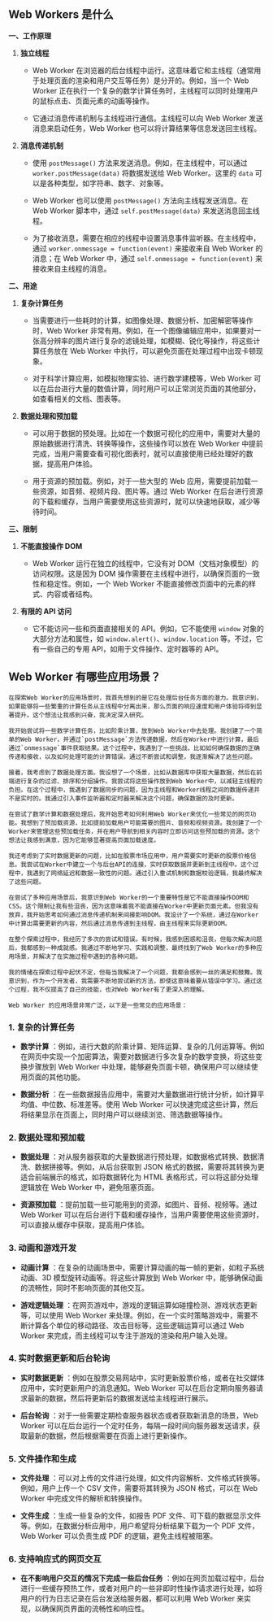 
## Web Workers 是什么
**一、工作原理**

1. **独立线程**
    
    - Web Worker 在浏览器的后台线程中运行。这意味着它和主线程（通常用于处理页面的渲染和用户交互等任务）是分开的。例如，当一个 Web Worker 正在执行一个复杂的数学计算任务时，主线程可以同时处理用户的鼠标点击、页面元素的动画等操作。
        
    - 它通过消息传递机制与主线程进行通信。主线程可以向 Web Worker 发送消息来启动任务，Web Worker 也可以将计算结果等信息发送回主线程。
        
2. **消息传递机制**
    
    - 使用 `postMessage()` 方法来发送消息。例如，在主线程中，可以通过 `worker.postMessage(data)` 将数据发送给 Web Worker。这里的 `data` 可以是各种类型，如字符串、数字、对象等。
        
    - Web Worker 也可以使用 `postMessage()` 方法向主线程发送消息。在 Web Worker 脚本中，通过 `self.postMessage(data)` 来发送消息回主线程。
        
    - 为了接收消息，需要在相应的线程中设置消息事件监听器。在主线程中，通过 `worker.onmessage = function(event)` 来接收来自 Web Worker 的消息；在 Web Worker 中，通过 `self.onmessage = function(event)` 来接收来自主线程的消息。
        

**二、用途**

1. **复杂计算任务**
    
    - 当需要进行一些耗时的计算，如图像处理、数据分析、加密解密等操作时，Web Worker 非常有用。例如，在一个图像编辑应用中，如果要对一张高分辨率的图片进行复杂的滤镜处理，如模糊、锐化等操作，将这些计算任务放在 Web Worker 中执行，可以避免页面在处理过程中出现卡顿现象。
        
    - 对于科学计算应用，如模拟物理实验、进行数学建模等，Web Worker 可以在后台进行大量的数值计算，同时用户可以正常浏览页面的其他部分，如查看相关的文档、图表等。
        
2. **数据处理和预加载**
    
    - 可以用于数据的预处理。比如在一个数据可视化的应用中，需要对大量的原始数据进行清洗、转换等操作，这些操作可以放在 Web Worker 中提前完成，当用户需要查看可视化图表时，就可以直接使用已经处理好的数据，提高用户体验。
        
    - 用于资源的预加载。例如，对于一些大型的 Web 应用，需要提前加载一些资源，如音频、视频片段、图片等。通过 Web Worker 在后台进行资源的下载和缓存，当用户需要使用这些资源时，就可以快速地获取，减少等待时间。
        

**三、限制**

1. **不能直接操作 DOM**
    
    - Web Worker 运行在独立的线程中，它没有对 DOM（文档对象模型）的访问权限。这是因为 DOM 操作需要在主线程中进行，以确保页面的一致性和稳定性。例如，一个 Web Worker 不能直接修改页面中的元素的样式、内容或者结构。
        
2. **有限的 API 访问**
    
    - 它不能访问一些和页面直接相关的 API。例如，它不能使用 `window` 对象的大部分方法和属性，如 `window.alert()`、`window.location` 等。不过，它有一些自己的专用 API，如用于文件操作、定时器等的 API。

## Web Worker 有哪些应用场景？

```
在探索Web Worker的应用场景时，我首先想到的是它在处理后台任务方面的潜力。我意识到，如果能够将一些繁重的计算任务从主线程中分离出来，那么页面的响应速度和用户体验将得到显著提升。这个想法让我感到兴奋，我决定深入研究。

我开始尝试将一些数学计算任务，比如阶乘计算，放到Web Worker中去处理。我创建了一个简单的Web Worker，并通过`postMessage`方法传递数据，然后在Worker中进行计算，最后通过`onmessage`事件获取结果。这个过程中，我遇到了一些挑战，比如如何确保数据的正确传递和接收，以及如何处理可能的计算错误。通过不断尝试和调整，我逐渐解决了这些问题。

接着，我考虑到了数据处理方面。我设想了一个场景，比如从数据库中获取大量数据，然后在前端进行复杂的过滤、排序和分组操作。我尝试将这些操作放到Web Worker中，以减轻主线程的负担。在这个过程中，我遇到了数据同步的问题，因为主线程和Worker线程之间的数据传递并不是实时的。我通过引入事件监听器和定时器来解决这个问题，确保数据的及时更新。

在尝试了数学计算和数据处理后，我开始思考如何利用Web Worker来优化一些常见的网页功能。我想到了预加载资源，比如提前加载用户可能需要的图片、音频和视频资源。我创建了一个Worker来管理这些预加载任务，并在用户导航到相关内容时立即访问这些预加载的资源。这个想法让我感到满意，因为它能够显著提高页面加载速度。

我还考虑到了实时数据更新的问题，比如在股票市场应用中，用户需要实时更新的股票价格信息。我尝试在Worker中建立一个与后台API的连接，实时获取数据并更新到主线程中。这个过程中，我遇到了网络延迟和数据一致性的问题。通过引入重试机制和数据校验逻辑，我最终解决了这些问题。

在尝试了多种应用场景后，我意识到Web Worker的一个重要特性是它不能直接操作DOM和CSS。这个限制让我有些沮丧，因为这意味着我不能直接在Worker中更新页面元素。但我没有放弃，我开始思考如何通过消息传递机制来间接影响DOM。我设计了一个系统，通过在Worker中计算出需要更新的内容，然后通过消息传递到主线程，由主线程来实际更新DOM。

在整个探索过程中，我经历了多次的尝试和错误。有时候，我感到困惑和沮丧，但每次解决问题后，我都感到一种成就感。我通过不断地学习、实践和调整，最终找到了Web Worker的多种应用场景，并解决了在实施过程中遇到的各种问题。

我的情绪在探索过程中起伏不定，但每当我解决了一个问题，我都会感到一丝的满足和鼓舞。我意识到，作为一个开发者，我需要不断地尝试新的方法，即使这意味着要从错误中学习。通过这个过程，我不仅提高了自己的技能，也对Web Worker有了更深入的理解。

Web Worker 的应用场景非常广泛，以下是一些常见的应用场景：

```
### 1. **复杂的计算任务**

- **数学计算** ：例如，进行大数的阶乘计算、矩阵运算、复杂的几何运算等。例如在网页中实现一个加密算法，需要对数据进行多次复杂的数学变换，将这些变换步骤放到 Web Worker 中处理，能够避免页面卡顿，确保用户可以继续使用页面的其他功能。
    
- **数据分析** ：在一些数据报告应用中，需要对大量数据进行统计分析，如计算平均值、中位数、标准差等。使用 Web Worker 可以快速完成这些计算，然后将结果显示在页面上，同时用户可以继续浏览、筛选数据等操作。
    

### 2. **数据处理和预加载**

- **数据处理** ：对从服务器获取的大量数据进行预处理，如数据格式转换、数据清洗、数据拼接等。例如，从后台获取到 JSON 格式的数据，需要将其转换为更适合前端展示的格式，如将数据转化为 HTML 表格形式，可以将这部分处理逻辑放在 Web Worker 中，避免阻塞页面。
    
- **资源预加载** ：提前加载一些可能用到的资源，如图片、音频、视频等。通过 Web Worker 可以在后台进行下载和缓存操作，当用户需要使用这些资源时，可以直接从缓存中获取，提高用户体验。
    

### 3. **动画和游戏开发**

- **动画计算** ：在复杂的动画场景中，需要计算动画的每一帧的更新，如粒子系统动画、3D 模型旋转动画等。将这些计算放到 Web Worker 中，能够确保动画的流畅性，同时不影响页面的其他交互。
    
- **游戏逻辑处理** ：在网页游戏中，游戏的逻辑运算如碰撞检测、游戏状态更新等，可以使用 Web Worker 来处理。例如，在一个实时策略游戏中，需要不断计算各个单位的移动路径、攻击目标等，这些逻辑运算可以通过 Web Worker 来完成，而主线程可以专注于游戏的渲染和用户输入处理。
    

### 4. **实时数据更新和后台轮询**

- **实时数据更新** ：例如在股票交易网站中，实时更新股票价格，或者在社交媒体应用中，实时更新用户的消息通知。Web Worker 可以在后台定期向服务器请求最新的数据，然后将更新后的数据发送给主线程进行展示。
    
- **后台轮询** ：对于一些需要定期检查服务器状态或者获取新消息的场景，Web Worker 可以在后台运行一个定时任务，每隔一段时间向服务器发送请求，获取最新的数据，然后根据需要在页面上进行更新操作。
    

### 5. **文件操作和生成**

- **文件处理** ：可以对上传的文件进行处理，如文件内容解析、文件格式转换等。例如，用户上传一个 CSV 文件，需要将其转换为 JSON 格式，可以在 Web Worker 中完成文件的解析和转换操作。
    
- **文件生成** ：生成一些复杂的文件，如报告 PDF 文件、可下载的数据显示文件等。例如，在数据分析应用中，用户希望将分析结果下载为一个 PDF 文件，Web Worker 可以负责生成 PDF 的逻辑，避免主线程被阻塞。
    

### 6. **支持响应式的网页交互**

- **在不影响用户交互的情况下完成一些后台任务** ：例如在网页加载过程中，后台进行一些缓存预热工作，或者对用户的一些非即时性操作请求进行处理，如将用户的行为日志记录在后台发送给服务器，都可以利用 Web Worker 来实现，以确保网页界面的流畅性和响应性。